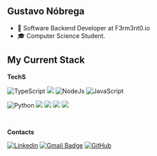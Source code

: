 ##   Gustavo Nóbrega

- 💼 Software Backend Developer at F3rm3nt0.io
- 🎓 Computer Science Student.

## My Current Stack

**TechS**

![TypeScript](https://img.shields.io/badge/TypeScript-007ACC?style=for-the-badge&logo=typescript&logoColor=white)
![](https://img.shields.io/badge/Express.js-404D59?style=for-the-badge)
![NodeJs](https://img.shields.io/badge/Node.js-43853D?style=for-the-badge&logo=node.js&logoColor=white)
![JavaScript](https://img.shields.io/badge/JavaScript-F7DF1E?style=for-the-badge&logo=javascript&logoColor=black)

![Python](https://img.shields.io/badge/Python-14354C?style=for-the-badge&logo=python&logoColor=white)
![](https://img.shields.io/badge/PostgreSQL-316192?style=for-the-badge&logo=postgresql&logoColor=white)
![](https://img.shields.io/badge/MongoDB-4EA94B?style=for-the-badge&logo=mongodb&logoColor=white)
![](https://img.shields.io/badge/Amazon_AWS-232F3E?style=for-the-badge&logo=amazon-aws&logoColor=white)
![](https://img.shields.io/badge/Docker-2496ED?style=for-the-badge&logo=docker&logoColor=white)


<br/>

**Contacts**

[![Linkedin](https://img.shields.io/badge/-username-blue?style=flat-square&logo=Linkedin&logoColor=white&link=https://www.linkedin.com/in/gustavonobregab/)](https://www.linkedin.com/in/gustavonobregab/)
[![Gmail Badge](https://img.shields.io/badge/-gustavonobg@gmail.com-006bed?style=flat-square&logo=Gmail&logoColor=white&link=mailto:gustavonobg@gmail.com)](mailto:gustavonobg@gmail.com)
[![GitHub](https://img.shields.io/github/followers/iuricode?label=follow&style=social)](https://github.com/Gustavonobregab)
